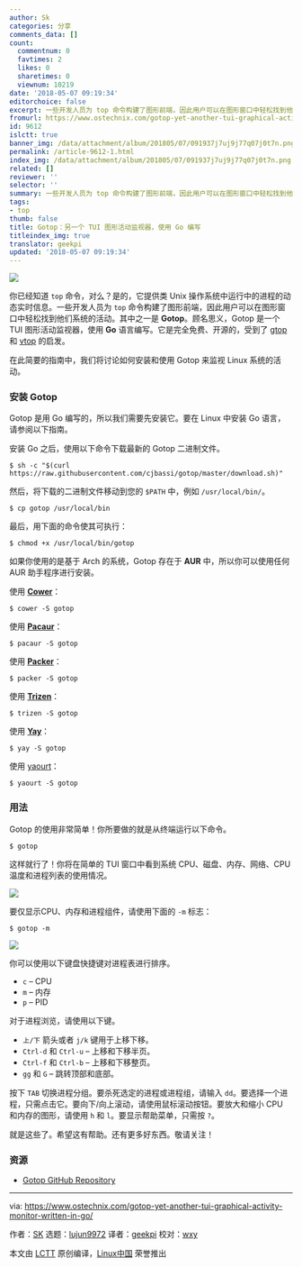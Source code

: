 ```yaml
---
author: Sk
categories: 分享
comments_data: []
count:
  commentnum: 0
  favtimes: 2
  likes: 0
  sharetimes: 0
  viewnum: 10219
date: '2018-05-07 09:19:34'
editorchoice: false
excerpt: 一些开发人员为 top 命令构建了图形前端，因此用户可以在图形窗口中轻松找到他们系统的活动。其中之一是 Gotop。
fromurl: https://www.ostechnix.com/gotop-yet-another-tui-graphical-activity-monitor-written-in-go/
id: 9612
islctt: true
banner_img: /data/attachment/album/201805/07/091937j7uj9j77q07j0t7n.png
permalink: /article-9612-1.html
index_img: /data/attachment/album/201805/07/091937j7uj9j77q07j0t7n.png.thumb.jpg
related: []
reviewer: ''
selector: ''
summary: 一些开发人员为 top 命令构建了图形前端，因此用户可以在图形窗口中轻松找到他们系统的活动。其中之一是 Gotop。
tags:
- top
thumb: false
title: Gotop：另一个 TUI 图形活动监视器，使用 Go 编写
titleindex_img: true
translator: geekpi
updated: '2018-05-07 09:19:34'
---
```


![](/data/attachment/album/201805/07/091937j7uj9j77q07j0t7n.png)


你已经知道 `top` 命令，对么？是的，它提供类 Unix 操作系统中运行中的进程的动态实时信息。一些开发人员为 `top` 命令构建了图形前端，因此用户可以在图形窗口中轻松找到他们系统的活动。其中之一是 **Gotop**。顾名思义，Gotop 是一个 TUI 图形活动监视器，使用 **Go** 语言编写。它是完全免费、开源的，受到了 [gtop](https://github.com/aksakalli/gtop) 和 [vtop](https://github.com/MrRio/vtop) 的启发。


在此简要的指南中，我们将讨论如何安装和使用 Gotop 来监视 Linux 系统的活动。


### 安装 Gotop


Gotop 是用 Go 编写的，所以我们需要先安装它。要在 Linux 中安装 Go 语言，请参阅以下指南。


安装 Go 之后，使用以下命令下载最新的 Gotop 二进制文件。



```
$ sh -c "$(curl https://raw.githubusercontent.com/cjbassi/gotop/master/download.sh)"

```

然后，将下载的二进制文件移动到您的 `$PATH` 中，例如 `/usr/local/bin/`。



```
$ cp gotop /usr/local/bin

```

最后，用下面的命令使其可执行：



```
$ chmod +x /usr/local/bin/gotop

```

如果你使用的是基于 Arch 的系统，Gotop 存在于 **AUR** 中，所以你可以使用任何 AUR 助手程序进行安装。


使用 [**Cower**](https://www.ostechnix.com/cower-simple-aur-helper-arch-linux/)：



```
$ cower -S gotop

```

使用 [**Pacaur**](https://www.ostechnix.com/install-pacaur-arch-linux/)：



```
$ pacaur -S gotop

```

使用 [**Packer**](https://www.ostechnix.com/install-packer-arch-linux-2/)：



```
$ packer -S gotop

```

使用 [**Trizen**](https://www.ostechnix.com/trizen-lightweight-aur-package-manager-arch-based-systems/)：



```
$ trizen -S gotop

```

使用 [**Yay**](https://www.ostechnix.com/yay-found-yet-another-reliable-aur-helper/)：



```
$ yay -S gotop

```

使用 [yaourt](https://www.ostechnix.com/install-yaourt-arch-linux/)：



```
$ yaourt -S gotop

```

### 用法


Gotop 的使用非常简单！你所要做的就是从终端运行以下命令。



```
$ gotop

```

这样就行了！你将在简单的 TUI 窗口中看到系统 CPU、磁盘、内存、网络、CPU温度和进程列表的使用情况。


![](/data/attachment/album/201805/07/091939v77rw5zrrvwsimpu.png)


要仅显示CPU、内存和进程组件，请使用下面的 `-m` 标志：



```
$ gotop -m

```

![](/data/attachment/album/201805/07/091942hs7i1oi2vxlqqqsr.png)


你可以使用以下键盘快捷键对进程表进行排序。


* `c` – CPU
* `m` – 内存
* `p` – PID


对于进程浏览，请使用以下键。


* `上/下` 箭头或者 `j/k` 键用于上移下移。
* `Ctrl-d` 和 `Ctrl-u` – 上移和下移半页。
* `Ctrl-f` 和 `Ctrl-b` – 上移和下移整页。
* `gg` 和 `G` – 跳转顶部和底部。


按下 `TAB` 切换进程分组。要杀死选定的进程或进程组，请输入 `dd`。要选择一个进程，只需点击它。要向下/向上滚动，请使用鼠标滚动按钮。要放大和缩小 CPU 和内存的图形，请使用 `h` 和 `l`。要显示帮助菜单，只需按 `?`。


就是这些了。希望这有帮助。还有更多好东西。敬请关注！


### 资源


* [Gotop GitHub Repository](https://github.com/cjbassi/gotop)




---


via: <https://www.ostechnix.com/gotop-yet-another-tui-graphical-activity-monitor-written-in-go/>


作者：[SK](https://www.ostechnix.com/author/sk/) 选题：[lujun9972](https://github.com/lujun9972) 译者：[geekpi](https://github.com/geekpi) 校对：[wxy](https://github.com/wxy)


本文由 [LCTT](https://github.com/LCTT/TranslateProject) 原创编译，[Linux中国](https://linux.cn/) 荣誉推出